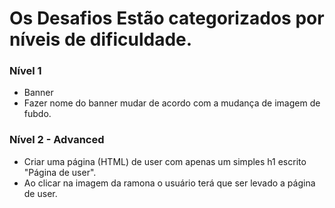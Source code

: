 # Os Desafios Estão categorizados por níveis de dificuldade.

### Nível 1

 - Banner
  - Fazer nome do banner mudar de acordo com a mudança de imagem de fubdo.

### Nível 2 - Advanced

 - Criar uma página (HTML) de user com apenas um simples h1 escrito "Página de user".
 - Ao clicar na imagem da ramona o usuário terá que ser levado a página de user.
